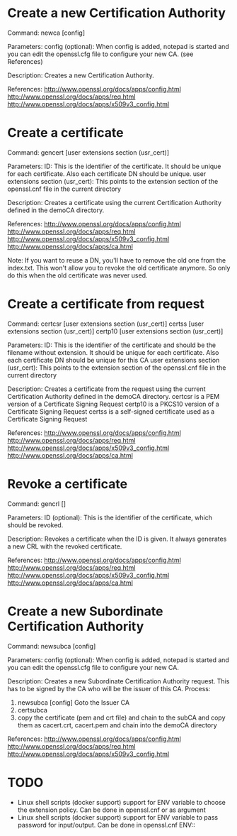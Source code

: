 Create a new Certification Authority
====================================
Command:
newca [config]

Parameters:
config (optional): When config is added, notepad is started and you can edit the openssl.cfg file to configure your new CA. (see References)

Description:
Creates a new Certification Authority.

References:
http://www.openssl.org/docs/apps/config.html
http://www.openssl.org/docs/apps/req.html
http://www.openssl.org/docs/apps/x509v3_config.html

Create a certificate
====================
Command:
gencert <ID> [user extensions section (usr_cert)]

Parameters:
ID: This is the identifier of the certificate. It should be unique for each certificate. Also each certificate DN should be unique.
user extensions section (usr_cert): This points to the extension section of the openssl.cnf file in the current directory

Description:
Creates a certificate using the current Certification Authority defined in the demoCA directory.

References:
http://www.openssl.org/docs/apps/config.html
http://www.openssl.org/docs/apps/req.html
http://www.openssl.org/docs/apps/x509v3_config.html
http://www.openssl.org/docs/apps/ca.html

Note:
If you want to reuse a DN, you'll have to remove the old one from the index.txt. This won't allow you to revoke the old certificate anymore. So only do this when the old certificate was never used.

Create a certificate from request
=================================
Command:
certcsr <ID> [user extensions section (usr_cert)]
certss <ID> [user extensions section (usr_cert)]
certp10 <ID> [user extensions section (usr_cert)]

Parameters:
ID: This is the identifier of the certificate and should be the filename without extension. It should be unique for each certificate. Also each certificate DN should be unique for this CA
user extensions section (usr_cert): This points to the extension section of the openssl.cnf file in the current directory

Description:
Creates a certificate from the request using the current Certification Authority defined in the demoCA directory.
certcsr is a PEM version of a Certificate Signing Request
certp10 is a PKCS10 version of a Certificate Signing Request
certss is a self-signed certificate used as a Certificate Signing Request

References:
http://www.openssl.org/docs/apps/config.html
http://www.openssl.org/docs/apps/req.html
http://www.openssl.org/docs/apps/x509v3_config.html
http://www.openssl.org/docs/apps/ca.html

Revoke a certificate
====================
Command:
gencrl [<ID>]

Parameters:
ID (optional): This is the identifier of the certificate, which should be revoked.

Description:
Revokes a certificate when the ID is given. It always generates a new CRL with the revoked certificate.

References:
http://www.openssl.org/docs/apps/config.html
http://www.openssl.org/docs/apps/req.html
http://www.openssl.org/docs/apps/x509v3_config.html
http://www.openssl.org/docs/apps/ca.html

Create a new Subordinate Certification Authority
================================================
Command:
newsubca [config]

Parameters:
config (optional): When config is added, notepad is started and you can edit the openssl.cfg file to configure your new CA.

Description:
Creates a new Subordinate Certification Authority request. This has to be signed by the CA who will be the issuer of this CA.
Process:
1) newsubca [config]
Goto the Issuer CA
2) certsubca <filename without extension> <Config section of the openssl.cnf>
3) copy the certificate (pem and crt file) and chain to the subCA and copy them as cacert.crt, cacert.pem and chain into the demoCA directory

References:
http://www.openssl.org/docs/apps/config.html
http://www.openssl.org/docs/apps/req.html
http://www.openssl.org/docs/apps/x509v3_config.html


TODO
====

- Linux shell scripts (docker support) support for ENV variable to choose the extension policy. Can be done in openssl.cnf or as argument
- Linux shell scripts (docker support) support for ENV variable to pass password for input/output. Can be done in openssl.cnf ENV::
